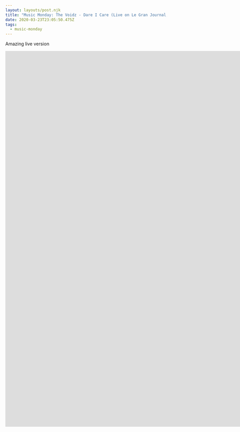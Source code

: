 ```yaml
---
layout: layouts/post.njk
title: "Music Monday: The Voidz - Dare I Care (Live on Le Gran Journal, French TV)"
date: 2020-03-23T23:05:50.475Z
tags:
  - music-monday
---
```

Amazing live version

<iframe width="2231" height="1169" src="https://www.youtube.com/embed/KdFAADo5BCA?list=PLSe5UIyqAcrHT6vnXQLdZ1ewOIrM9zQLr" title="YouTube video player" frameborder="0" allow="accelerometer; autoplay; clipboard-write; encrypted-media; gyroscope; picture-in-picture" allowfullscreen></iframe>